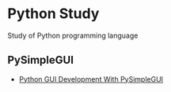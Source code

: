 # Python Study

Study of Python programming language

## PySimpleGUI
- [Python GUI Development With PySimpleGUI](https://www.youtube.com/watch?v=-_z2RPAH0Qk&ab_channel=RealPython)
